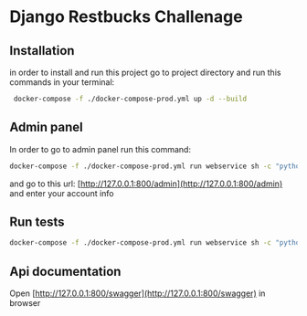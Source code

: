 

# Django Restbucks Challenage

## Installation

in order to install and run this project go to project directory and run this commands in your terminal:

```sh
 docker-compose -f ./docker-compose-prod.yml up -d --build
```

## Admin panel
In order to go to admin panel run this command:

```sh
docker-compose -f ./docker-compose-prod.yml run webservice sh -c "python manage.py createsuperuser"
```

and go to this url:
 [http://127.0.0.1:800/admin](http://127.0.0.1:800/admin)
 and enter your account info


## Run tests

```sh
docker-compose -f ./docker-compose-prod.yml run webservice sh -c "python manage.py test"
```

## Api documentation
 

Open [http://127.0.0.1:800/swagger](http://127.0.0.1:800/swagger) in browser


